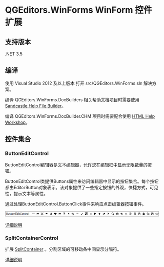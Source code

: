 # QGEditors.WinForms WinForm 控件扩展

## 支持版本
.NET 3.5

## 编译
使用 Visual Studio 2012 及以上版本 打开 src/QGEditors.WinForms.sln 解决方案。

编译 QGEditors.WinForms.DocBuilders 相关帮助文档项目时需要使用 [Sandcastle Help File Builder](https://github.com/EWSoftware/SHFB/releases)。

编译 QGEditors.WinForms.DocBuilder.CHM 项目时需要配合使用 [HTML Help Workshop](http://www.microsoft.com/en-us/download/details.aspx?id=21138)。

## 控件集合

### ButtonEditControl

ButtonEditControl编辑器是文本编辑器，允许您在编辑框中显示无限数量的按钮。

ButtonEditControl类提供Buttons属性来访问编辑器中显示的按钮集合。每个按钮都由EditorButton对象表示，该对象提供了一些指定按钮的外观，快捷方式，可见性，提示文本等属性。

通过处理ButtonEditControl.ButtonClick事件来响应点击编辑器按钮事件。

![ButtonEditControl](https://github.com/GuQiangJS/QGEditors.WinForms/blob/master/src/Images/Previews/ButtonEditControl.png?raw=true)

[详细说明](https://guqiangjs.github.io/QGEditors.WinForms/html/a6572857-9fe9-24f0-f172-fef867725270.htm)

### SplitContainerControl

扩展 [SplitContainer](http://msdn2.microsoft.com/zh-cn/library/hb802c99) 。分割区域的可移动条中间显示分隔符。

[详细说明](https://guqiangjs.github.io/QGEditors.WinForms/html/95ed422c-755a-e345-36e5-e77ca730514f.htm)